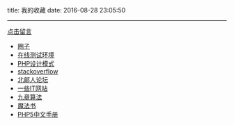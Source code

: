 title: 我的收藏
date: 2016-08-28 23:05:50

---
[点击留言](https://github.com/LeungGeorge/LeungGeorge.github.io/issues/new)

- [圈子](https://luuman.github.io/FrontEndGuide/V1/index.html)  
- [在线测试环境](http://www.dooccn.com/php5.6/)
- [PHP设计模式](https://phptherightway.golaravel.com/pages/Design-Patterns.html)
- [stackoverflow](https://stackoverflow.com/)
- [北邮人论坛](https://bbs.byr.cn/#!default)
- [一些IT网站](https://www.zhihu.com/question/26155575)
- [九章算法](http://www.jiuzhang.com/)
- [魔法书](https://leunggeorge.gitbooks.io/grimoire/content/)
- [PHP5中文手册](https://pan.baidu.com/s/1tJ6RVb07if105CmQWXJ_dg)





<!-- ## 赞助
感谢赞助^_^

<img src="https://raw.githubusercontent.com/LeungGeorge/assets/master/images/20190905205418.png" width="30%" height="30%"> -->
